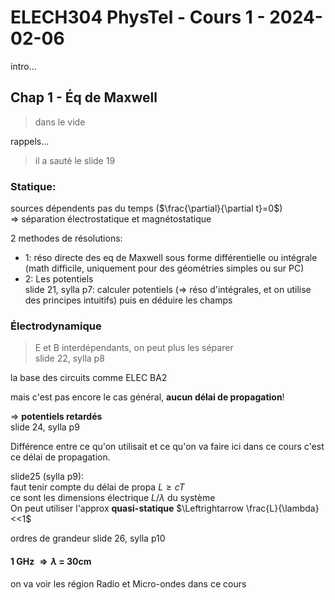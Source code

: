 # ELECH304 PhysTel - Cours 1 - 2024-02-06

intro...

## Chap 1 - Éq de Maxwell
> dans le vide  

rappels...  

> il a sauté le slide 19  

### Statique:
sources dépendents pas du temps ($\frac{\partial}{\partial t}=0$)  
=> séparation électrostatique et magnétostatique  

2 methodes de résolutions:
- 1: réso directe des eq de Maxwell sous forme différentielle ou intégrale  
    (math difficile, uniquement pour des géométries simples ou sur PC)
- 2: Les potentiels  
    slide 21, sylla p7: calculer potentiels (=> réso d'intégrales, et on utilise des principes intuitifs) puis en déduire les champs

### Électrodynamique
> E et B interdépendants, on peut plus les séparer  
slide 22, sylla p8  

la base des circuits comme ELEC BA2  

mais c'est pas encore le cas général, **aucun délai de propagation**!  

$\Rightarrow$ **potentiels retardés**  
slide 24, sylla p9  

Différence entre ce qu'on utilisait et ce qu'on va faire ici dans ce cours c'est ce délai de propagation.  

slide25 (sylla p9):  
faut tenir compte du délai de propa $L \ge cT$  
ce sont les dimensions électrique $L/\lambda$ du système  
On peut utiliser l'approx **quasi-statique** $\Leftrightarrow \frac{L}{\lambda}<<1$  

ordres de grandeur slide 26, sylla p10  
#### **1 GHz $\Rightarrow \lambda$ = 30cm**  
on va voir les région Radio et Micro-ondes dans ce cours










